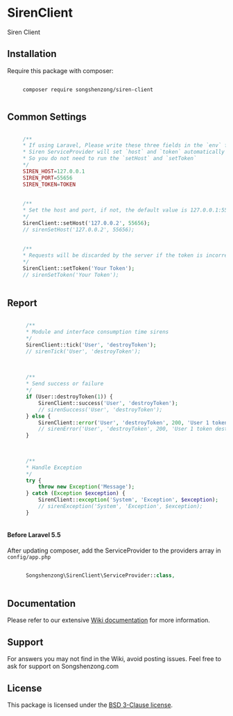 # SirenClient

Siren Client

## Installation

Require this package with composer:

```shell

     composer require songshenzong/siren-client
     
```



## Common Settings
```php

     /**
     * If using Laravel, Please write these three fields in the `env` file
     * Siren ServiceProvider will set `host` and `token` automatically
     * So you do not need to run the `setHost` and `setToken`
     */
     SIREN_HOST=127.0.0.1
     SIREN_PORT=55656
     SIREN_TOKEN=TOKEN
 
  
     /**
     * Set the host and port, if not, the default value is 127.0.0.1:55656
     */
     SirenClient::setHost('127.0.0.2', 55656);
     // sirenSetHost('127.0.0.2', 55656);
 
  
     /**
     * Requests will be discarded by the server if the token is incorrect
     */
     SirenClient::setToken('Your Token');
     // sirenSetToken('Your Token');
    
```

## Report
```php
                       
      /**
      * Module and interface consumption time sirens
      */
      SirenClient::tick('User', 'destroyToken');
      // sirenTick('User', 'destroyToken');
 
  
   
      /**
      * Send success or failure
      */
      if (User::destroyToken(1)) {
          SirenClient::success('User', 'destroyToken');
          // sirenSuccess('User', 'destroyToken');
      } else {
          SirenClient::error('User', 'destroyToken', 200, 'User 1 token destroy failed');
          // sirenError('User', 'destroyToken', 200, 'User 1 token destroy failed');
      }

 
  
      /**
      * Handle Exception
      */
      try {
          throw new Exception('Message');
      } catch (Exception $exception) {
          SirenClient::exception('System', 'Exception', $exception);
          // sirenException('System', 'Exception', $exception);
      }
         
```



####  Before Laravel 5.5
After updating composer, add the ServiceProvider to the providers array in `config/app.php`

```php

      Songshenzong\SirenClient\ServiceProvider::class,
      
```


## Documentation

Please refer to our extensive [Wiki documentation](https://github.com/songshenzong/siren-client/wiki) for more information.


## Support

For answers you may not find in the Wiki, avoid posting issues. Feel free to ask for support on Songshenzong.com


## License

This package is licensed under the [BSD 3-Clause license](http://opensource.org/licenses/BSD-3-Clause).
